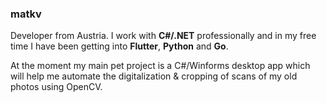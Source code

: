 ### matkv

Developer from Austria. I work with **C#/.NET** professionally and in my free time I have been getting into **Flutter**, **Python** and **Go**. 

At the moment my main pet project is a C#/Winforms desktop app which will help me automate the digitalization & cropping of scans of my old photos using OpenCV.
